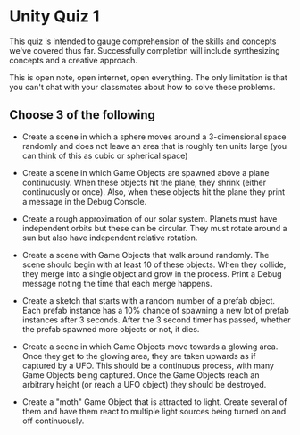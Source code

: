 # Unity Quiz 1

This quiz is intended to gauge comprehension of the skills and concepts we've covered thus far. Successfully completion will include synthesizing concepts and a creative approach.

This is open note, open internet, open everything. The only limitation is that you can't chat with your classmates about how to solve these problems.

## Choose 3 of the following

+ Create a scene in which a sphere moves around a 3-dimensional space randomly and does not leave an area that is roughly ten units large (you can think of this as cubic or spherical space)

+ Create a scene in which Game Objects are spawned above a plane continuously. When these objects hit the plane, they shrink (either continuously or once). Also, when these objects hit the plane they print a message in the Debug Console.

+ Create a rough approximation of our solar system. Planets must have independent orbits but these can be circular. They must rotate around a sun but also have independent relative rotation.

+ Create a scene with Game Objects that walk around randomly. The scene should begin with at least 10 of these objects. When they collide, they merge into a single object and grow in the process. Print a Debug message noting the time that each merge happens.

+ Create a sketch that starts with a random number of a prefab object. Each prefab instance has a 10% chance of spawning a new lot of prefab instances after 3 seconds. After the 3 second timer has passed, whether the prefab spawned more objects or not, it dies.

+ Create a scene in which Game Objects move towards a glowing area. Once they get to the glowing area, they are taken upwards as if captured by a UFO. This should be a continuous process, with many Game Objects being captured. Once the Game Objects reach an arbitrary height (or reach a UFO object) they should be destroyed.

+ Create a "moth" Game Object that is attracted to light. Create several of them and have them react to multiple light sources being turned on and off continuously.
